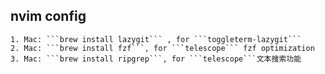 ## nvim config


    1. Mac: ```brew install lazygit``` , for ```toggleterm-lazygit```
    2. Mac: ```brew install fzf```, for ```telescope``` fzf optimization
    3. Mac: ```brew install ripgrep```, for ```telescope```文本搜索功能